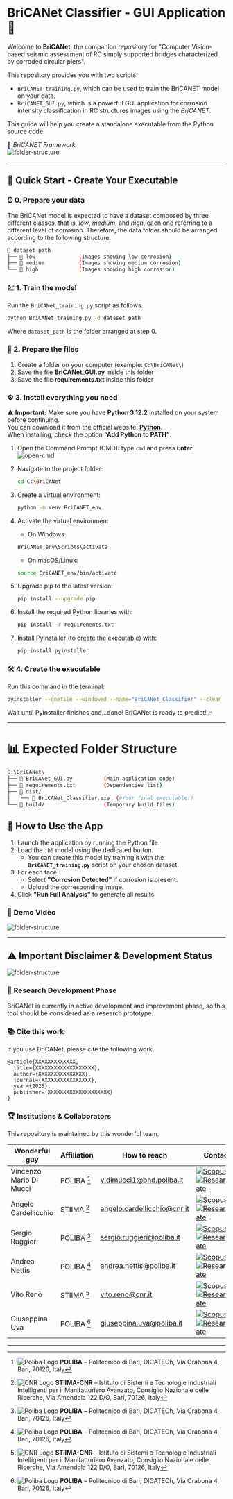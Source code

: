 # BriCANet Classifier - GUI Application 🧠

Welcome to **BriCANet**, the companion repository for "Computer Vision-based seismic assessment of RC simply supported bridges characterized by corroded circular piers".

This repository provides you with two scripts:

* `BriCANET_training.py`, which can be used to train the BriCANET model on your data.
* `BriCANET_GUI.py`, which is a powerful GUI application for corrosion intensity classification in RC structures images using the *BriCANET*.

This guide will help you create a standalone executable from the Python source code.

📸 *BriCANET Framework*  
![folder-structure](images/BriCANET_framework.png)  

---

## 🚀 Quick Start - Create Your Executable

### :alarm_clock: 0. Prepare your data

The BriCANet model is expected to have a dataset composed by three different classes, that is, *low*, *medium*, and *high*, each one referring to a different level of corrosion. Therefore, the data folder should be arranged according to the following structure.

```bash
📁 dataset_path
├── 📁 low              (Images showing low corrosion)
├── 📁 medium           (Images showing medium corrosion)
└── 📁 high             (Images showing high corrosion)
```

### :chart: 1. Train the model

Run the `BriCANet_training.py` script as follows.

```sh
python BriCANet_training.py -d dataset_path
```

Where `dataset_path` is the folder arranged at step 0.

### 📂 2. Prepare the files

1. Create a folder on your computer (example: `C:\BriCANet\`)  
2. Save the file **BriCANet_GUI.py** inside this folder  
3. Save the file **requirements.txt** inside this folder  


### ⚙️ 3. Install everything you need
⚠️ **Important:** Make sure you have **Python 3.12.2** installed on your system before continuing.  
You can download it from the official website: [**Python**](https://www.python.org/downloads/).  
When installing, check the option **“Add Python to PATH”**.  


1. Open the Command Prompt (CMD): type `cmd` and press **Enter**  
   ![open-cmd](images/open-cmd.gif)  

2. Navigate to the project folder:
   ```bash
   cd C:\BriCANet
   ```

3. Create a virtual environment:
   ```bash
   python -m venv BriCANET_env
   ```

4. Activate the virtual environmen:
   - On Windows:
   ```bash
   BriCANET_env\Scripts\activate
   ```
   - On macOS/Linux:
   ```bash
   source BriCANET_env/bin/activate
   ```

5. Upgrade pip to the latest version:
   ```bash
   pip install --upgrade pip
   ```

6. Install the required Python libraries with: 
   ```bash
   pip install -r requirements.txt
   ```

7. Install PyInstaller (to create the executable) with:
   ```bash
   pip install pyinstaller
   ```


### 🛠️ 4. Create the executable 

Run this command in the terminal:

   ```bash
   pyinstaller --onefile --windowed --name="BriCANet_Classifier" --clean --noconsole --hidden-import=tensorflow --hidden-import=pil BriCANet_GUI.py
   ```

Wait until PyInstaller finishes and...done! BriCANet is ready to predict!  :fire:

---

# 📊 Expected Folder Structure

```bash
C:\BriCANet\
├── 📄 BriCANet_GUI.py          (Main application code)
├── 📄 requirements.txt         (Dependencies list)
├── 📁 dist/
│   └── 🎯 BriCANet_Classifier.exe  (#Your final executable!)
└── 📁 build/                   (Temporary build files)
```

## 🚀 How to Use the App

1. Launch the application by running the Python file.  
2. Load the `.h5` model using the dedicated button.  
   - You can create this model by training it with the **`BriCANET_training.py`** script on your chosen dataset.  
3. For each face:  
   - Select **"Corrosion Detected"** if corrosion is present.  
   - Upload the corresponding image.  
4. Click **"Run Full Analysis"** to generate all results.

### 🎥 Demo Video

![folder-structure](images/Tutorial.gif)

---


## ⚠️ Important Disclaimer & Development Status

![folder-structure](images/Disclaimer.gif)

### 🔬 Research Development Phase

BriCANet is currently in active development and improvement phase, so this tool should be considered as a research prototype.

### 📚 Cite this work

If you use BriCANet, please cite the following work.

```
@article{XXXXXXXXXXXXX,
  title={XXXXXXXXXXXXXXXXXXX},
  author={XXXXXXXXXXXXXXX},
  journal={XXXXXXXXXXXXXXXX},
  year={2025},
  publisher={XXXXXXXXXXXXXXXXXXXX}
}
```

### 🏆 Institutions & Collaborators

This repository is maintained by this wonderful team.


| Wonderful guy | Affiliation | How to reach | Contacts |
| ------------- | ----------- | ------------ | -------- |
| Vincenzo Mario Di Mucci | POLIBA [^1] | [v.dimucci1@phd.poliba.it](mailto:v.dimucci1@phd.poliba.it) | [![Scopus](https://img.shields.io/badge/Scopus-Profile-orange?logo=Elsevier&logoColor=white)](https://www.scopus.com/authid/detail.uri?authorId=59278301400) [![ResearchGate](https://img.shields.io/badge/ResearchGate-Profile-00CCBB?logo=ResearchGate&logoColor=white)](https://www.researchgate.net) |
| Angelo Cardellicchio | STIIMA [^2] | [angelo.cardellicchio@cnr.it](mailto:angelo.cardellicchio@cnr.it) | [![Scopus](https://img.shields.io/badge/Scopus-Profile-orange?logo=Elsevier&logoColor=white)](https://www.scopus.com/authid/detail.uri?authorId=56786372800) [![ResearchGate](https://img.shields.io/badge/ResearchGate-Profile-00CCBB?logo=ResearchGate&logoColor=white)](https://www.researchgate.net) |
| Sergio Ruggieri | POLIBA [^1] | [sergio.ruggieri@poliba.it](mailto:sergio.ruggieri@poliba.it) | [![Scopus](https://img.shields.io/badge/Scopus-Profile-orange?logo=Elsevier&logoColor=white)](https://www.scopus.com/authid/detail.uri?authorId=57200721168) [![ResearchGate](https://img.shields.io/badge/ResearchGate-Profile-00CCBB?logo=ResearchGate&logoColor=white)](https://www.researchgate.net) |
| Andrea Nettis | POLIBA [^1] | [andrea.nettis@poliba.it](mailto:andrea.nettis@poliba.it) | [![Scopus](https://img.shields.io/badge/Scopus-Profile-orange?logo=Elsevier&logoColor=white)](https://www.scopus.com/authid/detail.uri?authorId=57214778072) [![ResearchGate](https://img.shields.io/badge/ResearchGate-Profile-00CCBB?logo=ResearchGate&logoColor=white)](https://www.researchgate.net) |
| Vito Renò | STIIMA [^2] | [vito.reno@cnr.it](mailto:vito.reno@cnr.it) | [![Scopus](https://img.shields.io/badge/Scopus-Profile-orange?logo=Elsevier&logoColor=white)](https://www.scopus.com/authid/detail.uri?authorId=56433738300&source=sd-apx&adobe_mc=MCMID%3D08848743994237898301143928221677623271%7CMCORGID%3D4D6368F454EC41940A4C98A6%2540AdobeOrg%7CTS%3D1759477479) [![ResearchGate](https://img.shields.io/badge/ResearchGate-Profile-00CCBB?logo=ResearchGate&logoColor=white)](https://www.researchgate.net) |
| Giuseppina Uva | POLIBA [^1] | [giuseppina.uva@poliba.it](mailto:giuseppina.uva@poliba.it) | [![Scopus](https://img.shields.io/badge/Scopus-Profile-orange?logo=Elsevier&logoColor=white)](https://www.scopus.com/authid/detail.uri?authorId=12143743700&source=sd-apx&adobe_mc=MCMID%3D08848743994237898301143928221677623271%7CMCORGID%3D4D6368F454EC41940A4C98A6%2540AdobeOrg%7CTS%3D1759477503) [![ResearchGate](https://img.shields.io/badge/ResearchGate-Profile-00CCBB?logo=ResearchGate&logoColor=white)](https://www.researchgate.net) |

---

[^1]: ![Poliba Logo](images/logos/poliba.png) **POLIBA** – Politecnico di Bari, DICATECh, Via Orabona 4, Bari, 70126, Italy  
[^2]: ![CNR Logo](images/logos/stiima.png) **STIIMA-CNR** – Istituto di Sistemi e Tecnologie Industriali Intelligenti per il Manifatturiero Avanzato, Consiglio Nazionale delle Ricerche, Via Amendola 122 D/O, Bari, 70126, Italy

